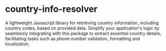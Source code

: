 # country-info-resolver
A lightweight Javascript library for retrieving country information, including country codes, based on provided data. Simplify your application's logic by seamlessly integrating with this package to extract essential country details, facilitating tasks such as phone number validation, formatting and localization.
